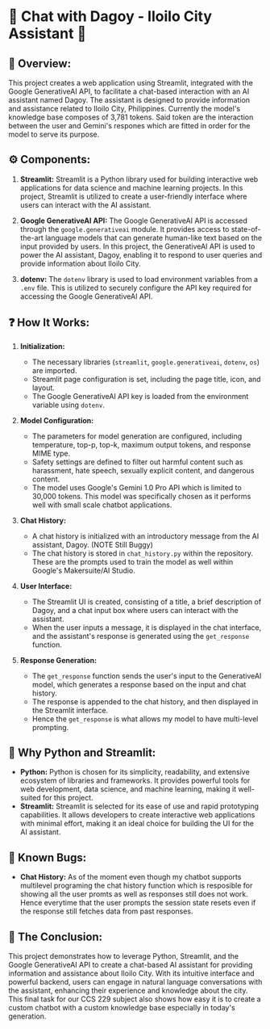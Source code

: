 # 🌇 Chat with Dagoy - Iloilo City Assistant 🌇

## 👀 Overview:
This project creates a web application using Streamlit, integrated with the Google GenerativeAI API, to facilitate a chat-based interaction with an AI assistant named Dagoy. The assistant is designed to provide information and assistance related to Iloilo City, Philippines. Currently the model's knowledge base composes of 3,781 tokens. Said token are the interaction between the user and Gemini's respones which are fitted in order for the model to serve its purpose.

## ⚙️ Components:

1. **Streamlit:** Streamlit is a Python library used for building interactive web applications for data science and machine learning projects. In this project, Streamlit is utilized to create a user-friendly interface where users can interact with the AI assistant.

2. **Google GenerativeAI API:** The Google GenerativeAI API is accessed through the `google.generativeai` module. It provides access to state-of-the-art language models that can generate human-like text based on the input provided by users. In this project, the GenerativeAI API is used to power the AI assistant, Dagoy, enabling it to respond to user queries and provide information about Iloilo City.

3. **dotenv:** The `dotenv` library is used to load environment variables from a `.env` file. This is utilized to securely configure the API key required for accessing the Google GenerativeAI API.

## ❓ How It Works:

1. **Initialization:**
   - The necessary libraries (`streamlit`, `google.generativeai`, `dotenv`, `os`) are imported.
   - Streamlit page configuration is set, including the page title, icon, and layout.
   - The Google GenerativeAI API key is loaded from the environment variable using `dotenv`.

2. **Model Configuration:**
   - The parameters for model generation are configured, including temperature, top-p, top-k, maximum output tokens, and response MIME type.
   - Safety settings are defined to filter out harmful content such as harassment, hate speech, sexually explicit content, and dangerous content.
   - The model uses Google's Gemini 1.0 Pro API which is limited to 30,000 tokens. This model was specifically chosen as it performs well with small scale chatbot applications.

3. **Chat History:**
   - A chat history is initialized with an introductory message from the AI assistant, Dagoy. (NOTE Still Buggy)
   - The chat history is stored in `chat_history.py` within the repository. These are the prompts used to train the model as well within Google's Makersuite/AI Studio.

4. **User Interface:**
   - The Streamlit UI is created, consisting of a title, a brief description of Dagoy, and a chat input box where users can interact with the assistant.
   - When the user inputs a message, it is displayed in the chat interface, and the assistant's response is generated using the `get_response` function.

5. **Response Generation:**
   - The `get_response` function sends the user's input to the GenerativeAI model, which generates a response based on the input and chat history.
   - The response is appended to the chat history, and then displayed in the Streamlit interface.
   - Hence the `get_response` is what allows my model to have multi-level prompting.

## 🐍 Why Python and Streamlit:
- **Python:** Python is chosen for its simplicity, readability, and extensive ecosystem of libraries and frameworks. It provides powerful tools for web development, data science, and machine learning, making it well-suited for this project.
- **Streamlit:** Streamlit is selected for its ease of use and rapid prototyping capabilities. It allows developers to create interactive web applications with minimal effort, making it an ideal choice for building the UI for the AI assistant.

## 🐛 Known Bugs:
- **Chat History:** As of the moment even though my chatbot supports multilevel programing the chat history function which is resposible for showing all the user promts as well as responses still does not work. Hence everytime that the user prompts the session state resets even if the response still fetches data from past responses.


## 🎉 The Conclusion:
This project demonstrates how to leverage Python, Streamlit, and the Google GenerativeAI API to create a chat-based AI assistant for providing information and assistance about Iloilo City. With its intuitive interface and powerful backend, users can engage in natural language conversations with the assistant, enhancing their experience and knowledge about the city. This final task for our CCS 229 subject also shows how easy it is to create a custom chatbot with a custom knowledge base especially in today's generation.
